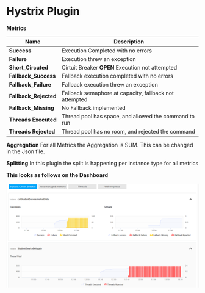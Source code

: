 # Hystrix Plugin

**Metrics**

| Name | Description |
| --- | --- |
| **Success** | Execution Completed with no errors |
| **Failure** | Execution threw an exception |
| **Short_Circuted** | Cirtuit Breaker **OPEN** Execution not attempted |
| **Fallback_Success** | Fallback execution completed with no errors |
| **Fallback_Failure** | Fallback execution threw an exception |
| **Fallback_Rejected** | Fallback semaphore at capacity, fallback not attempted |
| **Fallback_Missing** | No Fallback implemented |
| **Threads Executed** | Thread pool has space, and allowed the command to run |
| **Threads Rejected** | Thread pool has no room, and rejected the command |


**Aggregation**
For all Metrics the Aggregation is SUM. This can be changed in the Json file. 

**Splitting**
In this plugin the spilt is happening per instance type for all metrics

**This looks as follows on the Dashboard**


![](HystrixCircuitBreaker.PNG)
